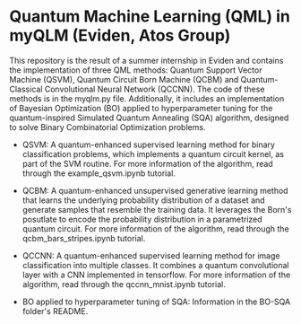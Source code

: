# Quantum Machine Learning (QML) in myQLM (Eviden, Atos Group)

This repository is the result of a summer internship in Eviden and contains the implementation of three QML methods: Quantum Support Vector Machine (QSVM), Quantum Circuit Born Machine (QCBM) and Quantum-Classical Convolutional Neural Network (QCCNN). The code of these methods is in the myqlm.py file. Additionally, it includes an implementation of Bayesian Optimization (BO) applied to hyperparameter tuning for the quantum-inspired Simulated Quantum Annealing (SQA) algorithm, designed to solve Binary Combinatorial Optimization problems.

- QSVM: A quantum-enhanced supervised learning method for binary classification problems, which implements a quantum circuit kernel, as part of the SVM routine. For more information of the algorithm, read through the example_qsvm.ipynb tutorial.

- QCBM: A quantum-enhanced unsupervised generative learning method that learns the underlying probability distribution of a dataset and generate samples that resemble the training data. It leverages the Born's posutlate to encode the probability distribution in a parametrized quantum circuit. For more information of the algorithm, read through the qcbm_bars_stripes.ipynb tutorial.

- QCCNN: A quantum-enhanced supervised learning method for image classification into multiple classes. It combines a quantum convolutional layer with a CNN implemented in tensorflow. For more information of the algorithm, read through the qccnn_mnist.ipynb tutorial.

- BO applied to hyperparameter tuning of SQA: Information in the BO-SQA folder's README.
